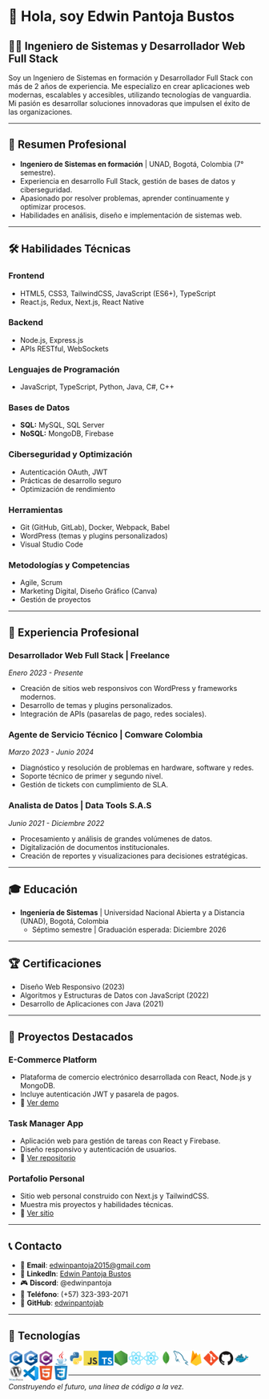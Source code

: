 # 👋 Hola, soy Edwin Pantoja Bustos  
## 👨‍💻 Ingeniero de Sistemas y Desarrollador Web Full Stack  

Soy un Ingeniero de Sistemas en formación y Desarrollador Full Stack con más de 2 años de experiencia. Me especializo en crear aplicaciones web modernas, escalables y accesibles, utilizando tecnologías de vanguardia. Mi pasión es desarrollar soluciones innovadoras que impulsen el éxito de las organizaciones.

---

## 🎯 Resumen Profesional  
- **Ingeniero de Sistemas en formación** | UNAD, Bogotá, Colombia (7° semestre).  
- Experiencia en desarrollo Full Stack, gestión de bases de datos y ciberseguridad.  
- Apasionado por resolver problemas, aprender continuamente y optimizar procesos.  
- Habilidades en análisis, diseño e implementación de sistemas web.  

---

## 🛠️ Habilidades Técnicas  

### Frontend  
- HTML5, CSS3, TailwindCSS, JavaScript (ES6+), TypeScript  
- React.js, Redux, Next.js, React Native  

### Backend  
- Node.js, Express.js  
- APIs RESTful, WebSockets  

### Lenguajes de Programación  
- JavaScript, TypeScript, Python, Java, C#, C++  

### Bases de Datos  
- **SQL:** MySQL, SQL Server  
- **NoSQL:** MongoDB, Firebase  

### Ciberseguridad y Optimización  
- Autenticación OAuth, JWT  
- Prácticas de desarrollo seguro  
- Optimización de rendimiento  

### Herramientas  
- Git (GitHub, GitLab), Docker, Webpack, Babel  
- WordPress (temas y plugins personalizados)  
- Visual Studio Code  

### Metodologías y Competencias  
- Agile, Scrum  
- Marketing Digital, Diseño Gráfico (Canva)  
- Gestión de proyectos  

---

## 📂 Experiencia Profesional  

### **Desarrollador Web Full Stack | Freelance**  
_Enero 2023 - Presente_  
- Creación de sitios web responsivos con WordPress y frameworks modernos.  
- Desarrollo de temas y plugins personalizados.  
- Integración de APIs (pasarelas de pago, redes sociales).  

### **Agente de Servicio Técnico | Comware Colombia**  
_Marzo 2023 - Junio 2024_  
- Diagnóstico y resolución de problemas en hardware, software y redes.  
- Soporte técnico de primer y segundo nivel.  
- Gestión de tickets con cumplimiento de SLA.  

### **Analista de Datos | Data Tools S.A.S**  
_Junio 2021 - Diciembre 2022_  
- Procesamiento y análisis de grandes volúmenes de datos.  
- Digitalización de documentos institucionales.  
- Creación de reportes y visualizaciones para decisiones estratégicas.  

---

## 🎓 Educación  
- **Ingeniería de Sistemas** | Universidad Nacional Abierta y a Distancia (UNAD), Bogotá, Colombia  
  - Séptimo semestre | Graduación esperada: Diciembre 2026  

---

## 🏆 Certificaciones  
- Diseño Web Responsivo (2023)  
- Algoritmos y Estructuras de Datos con JavaScript (2022)  
- Desarrollo de Aplicaciones con Java (2021)  

---

## 🌟 Proyectos Destacados  

### **E-Commerce Platform**  
- Plataforma de comercio electrónico desarrollada con React, Node.js y MongoDB.  
- Incluye autenticación JWT y pasarela de pagos.  
- 🔗 [Ver demo](https://github.com/edwinpantojab/ecommerce-demo)  

### **Task Manager App**  
- Aplicación web para gestión de tareas con React y Firebase.  
- Diseño responsivo y autenticación de usuarios.  
- 🔗 [Ver repositorio](https://github.com/edwinpantojab/task-manager)  

### **Portafolio Personal**  
- Sitio web personal construido con Next.js y TailwindCSS.  
- Muestra mis proyectos y habilidades técnicas.  
- 🔗 [Ver sitio](https://github.com/edwinpantojab/portfolio)  

---

## 📞 Contacto  
- 📧 **Email**: edwinpantoja2015@gmail.com  
- 💼 **LinkedIn**: [Edwin Pantoja Bustos](https://www.linkedin.com/in/edwin-pantoja-bustos/)  
- 🎮 **Discord**: @edwinpantoja  
- 📱 **Teléfono**: (+57) 323-393-2071  
- 🔗 **GitHub**: [edwinpantojab](https://github.com/edwinpantojab)  

---

## 🔧 Tecnologías  

<img align="left" alt="C" width="30px" src="https://raw.githubusercontent.com/devicons/devicon/master/icons/c/c-original.svg" title="C" />
<img align="left" alt="C++" width="30px" src="https://raw.githubusercontent.com/devicons/devicon/master/icons/cplusplus/cplusplus-original.svg" title="C++" />
<img align="left" alt="C#" width="30px" src="https://raw.githubusercontent.com/devicons/devicon/master/icons/csharp/csharp-original.svg" title="C#" />
<img align="left" alt="Java" width="30px" src="https://raw.githubusercontent.com/devicons/devicon/master/icons/java/java-original.svg" title="Java" />
<img align="left" alt="Python" width="30px" src="https://raw.githubusercontent.com/devicons/devicon/master/icons/python/python-original.svg" title="Python" />
<img align="left" alt="JavaScript" width="30px" src="https://raw.githubusercontent.com/devicons/devicon/master/icons/javascript/javascript-original.svg" title="JavaScript" />
<img align="left" alt="TypeScript" width="30px" src="https://raw.githubusercontent.com/devicons/devicon/master/icons/typescript/typescript-original.svg" title="TypeScript" />
<img align="left" alt="Node.js" width="30px" src="https://raw.githubusercontent.com/devicons/devicon/master/icons/nodejs/nodejs-original.svg" title="Node.js" />
<img align="left" alt="React" width="30px" src="https://raw.githubusercontent.com/devicons/devicon/master/icons/react/react-original.svg" title="React" />
<img align="left" alt="React Native" width="30px" src="https://raw.githubusercontent.com/devicons/devicon/master/icons/react/react-original.svg" title="React Native" />
<img align="left" alt="MongoDB" width="30px" src="https://raw.githubusercontent.com/devicons/devicon/master/icons/mongodb/mongodb-original.svg" title="MongoDB" />
<img align="left" alt="MySQL" width="30px" src="https://raw.githubusercontent.com/devicons/devicon/master/icons/mysql/mysql-original.svg" title="MySQL" />
<img align="left" alt="Firebase" width="30px" src="https://raw.githubusercontent.com/devicons/devicon/master/icons/firebase/firebase-original.svg" title="Firebase" />
<img align="left" alt="Git" width="30px" src="https://raw.githubusercontent.com/devicons/devicon/master/icons/git/git-original.svg" title="Git" />
<img align="left" alt="GitHub" width="30px" src="https://raw.githubusercontent.com/devicons/devicon/master/icons/github/github-original.svg" title="GitHub" />
<img align="left" alt="Docker" width="30px" src="https://raw.githubusercontent.com/devicons/devicon/master/icons/docker/docker-original.svg" title="Docker" />
<img align="left" alt="WordPress" width="30px" src="https://raw.githubusercontent.com/devicons/devicon/master/icons/wordpress/wordpress-original.svg" title="WordPress" />
<img align="left" alt="VS Code" width="30px" src="https://raw.githubusercontent.com/devicons/devicon/master/icons/vscode/vscode-original.svg" title="VS Code" />
<img align="left" alt="HTML5" width="30px" src="https://raw.githubusercontent.com/devicons/devicon/master/icons/html5/html5-original.svg" title="HTML5" />
<img align="left" alt="CSS3" width="30px" src="https://raw.githubusercontent.com/devicons/devicon/master/icons/css3/css3-original.svg" title="CSS3" />

<br/><br/>

---

_Construyendo el futuro, una línea de código a la vez._
